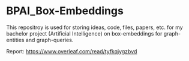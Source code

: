 # BPAI_Box-Embeddings
This repositroy is used for storing ideas, code, files, papers, etc. for my bachelor project (Artificial Intelligence) on box-embeddings for graph-entities and graph-queries.

Report: https://www.overleaf.com/read/tyfkqjygzbvd

